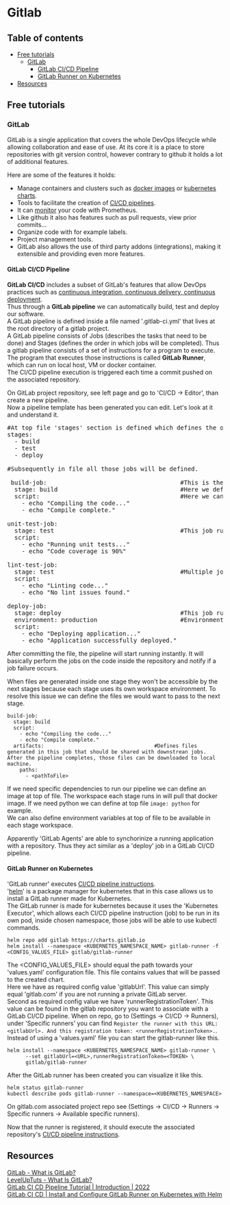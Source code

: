 # Gitlab

## Table of contents
- [Free tutorials](#Free-tutorials)
  - [GitLab](#GitLab)
    - [GitLab CI/CD Pipeline](#gitlab-cicd-pipeline)
    - [GitLab Runner on Kubernetes](#GitLab-Runner-on-Kubernetes)
- [Resources](#Resources)

## Free tutorials
### GitLab
GitLab is a single application that covers the whole DevOps lifecycle while allowing collaboration and ease of use. At its core it is a place to store repositories with git version control, however contrary to github it holds a lot of additional features.

Here are some of the features it holds:
* Manage containers and clusters such as [docker images](https://github.com/artainmo/WebDevelopment/tree/main/other/docker#Basics) or [kubernetes charts](https://github.com/artainmo/WebDevelopment/blob/main/other/kubernetes/README.md#helm).
* Tools to facilitate the creation of [CI/CD pipelines](#CICD-pipelines).
* It can [monitor](#monitoring) your code with Prometheus.
* Like github it also has features such as pull requests, view prior commits...
* Organize code with for example labels.
* Project management tools.
* GitLab also allows the use of third party addons (integrations), making it extensible and providing even more features.<br>

#### GitLab CI/CD Pipeline
**GitLab CI/CD** includes a subset of GitLab's features that allow DevOps practices such as [continuous integration, continuous delivery, continuous deployment](#CICD-pipelines).<br>
Thus through a **GitLab pipeline** we can automatically build, test and deploy our software.<br>
A GitLab pipeline is defined inside a file named '.gitlab-ci.yml' that lives at the root directory of a gitlab project.<br>
A GitLab pipeline consists of Jobs (describes the tasks that need to be done) and Stages (defines the order in which jobs will be completed). Thus a gitlab pipeline consists of a set of instructions for a program to execute. The program that executes those instructions is called **GitLab Runner**, which can run on local host, VM or docker container.<br>
The CI/CD pipeline execution is triggered each time a commit pushed on the associated repository. 

On GitLab project repository, see left page and go to 'CI/CD -> Editor', than create a new pipeline.<br>
Now a pipeline template has been generated you can edit. Let's look at it and understand it.
<pre>
#At top file 'stages' section is defined which defines the order of instructions (aka jobs).
stages:
  - build
  - test
  - deploy

#Subsequently in file all those jobs will be defined.

 build-job:                                     #This is the name we give to a job.
  stage: build                                  #Here we define the stage the job is associated with, namely build, which runs first.
  script:                                       #Here we can define the shell commands that the job executes.
    - echo "Compiling the code..."
    - echo "Compile complete."

unit-test-job:
  stage: test                                   #This job runs in the test stage. It only starts when the job in the build stage completes successfully.
  script:
    - echo "Running unit tests..."
    - echo "Code coverage is 90%"

lint-test-job:
  stage: test                                   #Multiple jobs can be associated with a particular stage. It can run at the same time as unit-test-job (in parallel).
  script:
    - echo "Linting code..."
    - echo "No lint issues found."

deploy-job:      
  stage: deploy                                 #This job runs in the deploy stage. It only runs when both jobs in the test stage complete successfully.
  environment: production                       #Environments describe where code is deployed. Define environments by going on project repository, see left side of page and go to 'Deployments -> Environments'.
  script:
    - echo "Deploying application..."
    - echo "Application successfully deployed."
</pre>
After committing the file, the pipeline will start running instantly. It will basically perform the jobs on the code inside the repository and notify if a job failure occurs.<br>

When files are generated inside one stage they won't be accessible by the next stages because each stage uses its own workspace environment. To resolve this issue we can define the files we would want to pass to the next stage.
```
build-job:       
  stage: build
  script:
    - echo "Compiling the code..."
    - echo "Compile complete."
  artifacts:                                    #Defines files generated in this job that should be shared with downstrean jobs. After the pipeline completes, those files can be downloaded to local machine.
    paths:
      - <pathToFile>
```

If we need specific dependencies to run our pipeline we can define an image at top of file. The workspace each stage runs in will pull that docker image. If we need python we can define at top file `image: python` for example.<br>
We can also define environment variables at top of file to be available in each stage workspace.

Apparently 'GitLab Agents' are able to synchorinize a running application with a repository. Thus they act similar as a 'deploy' job in a GitLab CI/CD pipeline.

#### GitLab Runner on Kubernetes
'GitLab runner' executes [CI/CD pipeline instructions](#gitlab-cicd-pipeline).<br>
'[helm](https://github.com/artainmo/WebDevelopment/blob/main/other/kubernetes/README.md#helm)' is a package manager for kubernetes that in this case allows us to install a GitLab runner made for Kubernetes.<br>
The GitLab runner is made for kubernetes because it uses the 'Kubernetes Executor', which allows each CI/CD pipeline instruction (job) to be run in its own pod, inside chosen namespace, those jobs will be able to use kubectl commands.

```
helm repo add gitlab https://charts.gitlab.io
helm install --namespace <KUBERNETES_NAMESPACE_NAME> gitlab-runner -f <CONFIG_VALUES_FILE> gitlab/gitlab-runner
```
The <CONFIG_VALUES_FILE> should equal the path towards your 'values.yaml' configuration file. This file contains values that will be passed to the created chart.<br>
Here we have as required config value 'gitlabUrl'. This value can simply equal 'gitlab.com' if you are not running a private GitLab server.<br>
Second as required config value we have 'runnerRegistrationToken'. This value can be found in the gitlab repository you want to associate with a GitLab CI/CD pipeline. When on repo, go to (Settings -> CI/CD -> Runners), under 'Specific runners' you can find `Register the runner with this URL: <gitlabUrl>. And this registration token: <runnerRegistrationToken>.`.<br>
Instead of using a 'values.yaml' file you can start the gitlab-runner like this.
```
helm install --namespace <KUBERNETES_NAMESPACE_NAME> gitlab-runner \
      --set gitlabUrl=<URL>,runnerRegistrationToken=<TOKEN> \
      gitlab/gitlab-runner
```
After the GitLab runner has been created you can visualize it like this.
```
helm status gitlab-runner
kubectl describe pods gitlab-runner --namespace=<KUBERNETES_NAMESPACE>
```
On gitlab.com associated project repo see (Settings -> CI/CD -> Runners -> Specific runners -> Available specific runners).

Now that the runner is registered, it should execute the associated repository's [CI/CD pipeline instructions](#gitlab-cicd-pipeline).

## Resources
[GitLab - What is GitLab?](https://www.youtube.com/watch?v=MqL6BMOySIQ)<br>
[LevelUpTuts - What Is GitLab?](https://www.youtube.com/watch?v=gbJUasioKiI)<br>
[GitLab CI CD Pipeline Tutorial | Introduction | 2022](https://www.youtube.com/watch?v=mnYbOrj-hLY)<br>
[GitLab CI CD | Install and Configure GitLab Runner on Kubernetes with Helm](https://www.youtube.com/watch?v=0Fes86qtBSc)
